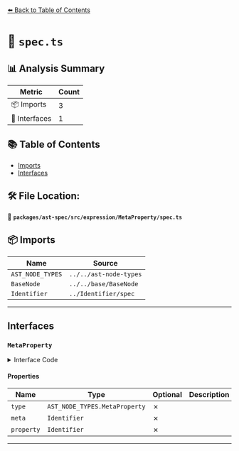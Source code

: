 [⬅️ Back to Table of Contents](../../../../../index.md)

# 📄 `spec.ts`

## 📊 Analysis Summary

| Metric | Count |
|--------|-------|
| 📦 Imports | 3 |
| 📐 Interfaces | 1 |

## 📚 Table of Contents

- [Imports](#imports)
- [Interfaces](#interfaces)

## 🛠️ File Location:
📂 **`packages/ast-spec/src/expression/MetaProperty/spec.ts`**

## 📦 Imports

| Name | Source |
|------|--------|
| `AST_NODE_TYPES` | `../../ast-node-types` |
| `BaseNode` | `../../base/BaseNode` |
| `Identifier` | `../Identifier/spec` |


---

## Interfaces

### `MetaProperty`

<details><summary>Interface Code</summary>

```ts
export interface MetaProperty extends BaseNode {
  type: AST_NODE_TYPES.MetaProperty;
  meta: Identifier;
  property: Identifier;
}
```
</details>

#### Properties

| Name | Type | Optional | Description |
|------|------|----------|-------------|
| `type` | `AST_NODE_TYPES.MetaProperty` | ✗ |  |
| `meta` | `Identifier` | ✗ |  |
| `property` | `Identifier` | ✗ |  |


---